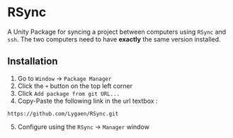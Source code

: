 # RSync

A Unity Package for syncing a project between computers using `RSync` and `ssh`.
The two computers need to have **exactly** the same version installed.

## Installation
1. Go to `Window` -> `Package Manager`
2. Click the `+` button on the top left corner
3. Click `Add package from git URL...`
4. Copy-Paste the following link in the url textbox :
```
https://github.com/Lygaen/RSync.git
```
5. Configure using the `RSync` -> `Manager` window
